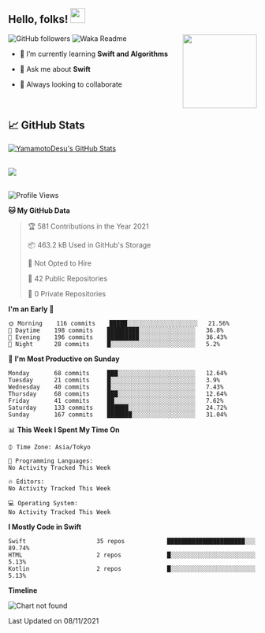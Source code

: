 ## Hello, folks! <img src="https://raw.githubusercontent.com/MartinHeinz/MartinHeinz/master/wave.gif" width="30px"> 
<p>
<img align="right" src="https://media.giphy.com/media/26ufdb3cYKwbRtYVW/giphy.gif" style="max-width:100%;" height="150px">
 
![GitHub followers](https://img.shields.io/github/followers/YamamotoDesu?label=Follow&style=social)
![Waka Readme](https://github.com/YamamotoDesu/YamamotoDesu/workflows/Waka%20Readme/badge.svg)
 
- 🌱 I’m currently learning **Swift and Algorithms**  
 
- 💬 Ask me about **Swift**  
 
- 👯 Always looking to collaborate
</p>
<br>

## &#x1f4c8; GitHub Stats
<a href="https://github.com/YamamotoDesu/YamamotoDesu">
  <img align="center" src="https://github-readme-stats.vercel.app/api?username=YamamotoDesu&show_icons=true&line_height=27&count_private=true&title_color=ffffff&text_color=c9cacc&icon_color=2bbc8a&bg_color=1d1f21&hide=contribs,prs&show_icons=true" alt="YamamotoDesu's GitHub Stats" /><br><br>
</a>

![](https://github-profile-summary-cards.vercel.app/api/cards/profile-details?username=YamamotoDesu&theme=vue)
<br><br>

<!--START_SECTION:waka-->
![Profile Views](http://img.shields.io/badge/Profile%20Views-2-blue)

**🐱 My GitHub Data** 

> 🏆 581 Contributions in the Year 2021
 > 
> 📦 463.2 kB Used in GitHub's Storage 
 > 
> 🚫 Not Opted to Hire
 > 
> 📜 42 Public Repositories 
 > 
> 🔑 0 Private Repositories  
 > 
**I'm an Early 🐤** 

```text
🌞 Morning    116 commits    █████░░░░░░░░░░░░░░░░░░░░   21.56% 
🌆 Daytime    198 commits    █████████░░░░░░░░░░░░░░░░   36.8% 
🌃 Evening    196 commits    █████████░░░░░░░░░░░░░░░░   36.43% 
🌙 Night      28 commits     █░░░░░░░░░░░░░░░░░░░░░░░░   5.2%

```
📅 **I'm Most Productive on Sunday** 

```text
Monday       68 commits     ███░░░░░░░░░░░░░░░░░░░░░░   12.64% 
Tuesday      21 commits     █░░░░░░░░░░░░░░░░░░░░░░░░   3.9% 
Wednesday    40 commits     █░░░░░░░░░░░░░░░░░░░░░░░░   7.43% 
Thursday     68 commits     ███░░░░░░░░░░░░░░░░░░░░░░   12.64% 
Friday       41 commits     ██░░░░░░░░░░░░░░░░░░░░░░░   7.62% 
Saturday     133 commits    ██████░░░░░░░░░░░░░░░░░░░   24.72% 
Sunday       167 commits    ███████░░░░░░░░░░░░░░░░░░   31.04%

```


📊 **This Week I Spent My Time On** 

```text
⌚︎ Time Zone: Asia/Tokyo

💬 Programming Languages: 
No Activity Tracked This Week

🔥 Editors: 
No Activity Tracked This Week

💻 Operating System: 
No Activity Tracked This Week

```

**I Mostly Code in Swift** 

```text
Swift                    35 repos            ██████████████████████░░░   89.74% 
HTML                     2 repos             █░░░░░░░░░░░░░░░░░░░░░░░░   5.13% 
Kotlin                   2 repos             █░░░░░░░░░░░░░░░░░░░░░░░░   5.13%

```


**Timeline**

![Chart not found](https://raw.githubusercontent.com/YamamotoDesu/YamamotoDesu/main/charts/bar_graph.png) 


 Last Updated on 08/11/2021
<!--END_SECTION:waka-->

